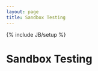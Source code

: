 ```yaml
---
layout: page
title: Sandbox Testing
---
```

{% include JB/setup %}

<script>
$( "#ajaxcontent" ).load( "pages.html" );
</script>
<main class="flex-container">
<h1 class="flex-item">
	Sandbox Testing
</h1>
<div class="flex-item" id="ajaxcontent">
</div>
</main>
